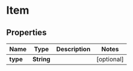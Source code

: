 

# Item

## Properties

Name | Type | Description | Notes
------------ | ------------- | ------------- | -------------
**type** | **String** |  |  [optional]




